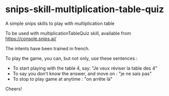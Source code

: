 # snips-skill-multiplication-table-quiz
A simple snips skills to play with multiplication table

To be used with multiplicationTableQuiz skill, available from https://console.snips.ai/

The intents have been trained in french.

To play the game, you can, but not only, use these sentences :

- To start playing with the table 4, say: "Je veux réviser la table des 4"
- To say you don't know the answer, and move on : "je ne sais pas"
- To stop to play game at anytime : "on arrête là"

Cheers!